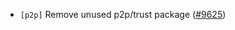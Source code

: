 - `[p2p]` Remove unused p2p/trust package
  ([\#9625](https://github.com/tendermint/tendermint/pull/9625))